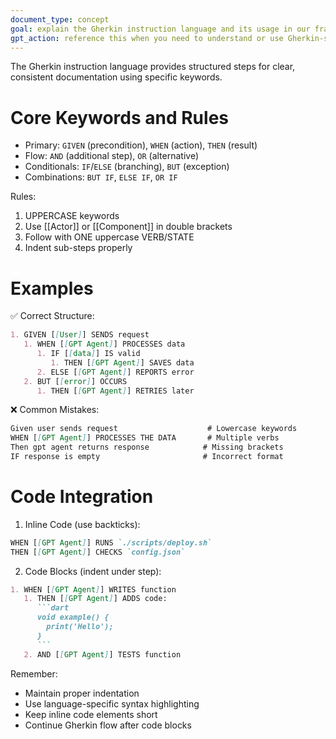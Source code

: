 ```yaml
---
document_type: concept
goal: explain the Gherkin instruction language and its usage in our framework
gpt_action: reference this when you need to understand or use Gherkin-style instructions
---
```


The Gherkin instruction language provides structured steps for clear, consistent documentation using specific keywords.

# Core Keywords and Rules

- Primary: `GIVEN` (precondition), `WHEN` (action), `THEN` (result)
- Flow: `AND` (additional step), `OR` (alternative)
- Conditionals: `IF`/`ELSE` (branching), `BUT` (exception)
- Combinations: `BUT IF`, `ELSE IF`, `OR IF`

Rules:
1. UPPERCASE keywords
2. Use [[Actor]] or [[Component]] in double brackets
3. Follow with ONE uppercase VERB/STATE
4. Indent sub-steps properly

# Examples

✅ Correct Structure:
```markdown
1. GIVEN [[User]] SENDS request
   1. WHEN [[GPT Agent]] PROCESSES data
      1. IF [[data]] IS valid
         1. THEN [[GPT Agent]] SAVES data
      2. ELSE [[GPT Agent]] REPORTS error
   2. BUT [[error]] OCCURS
      1. THEN [[GPT Agent]] RETRIES later
```

❌ Common Mistakes:
```markdown
Given user sends request                    # Lowercase keywords
WHEN [[GPT Agent]] PROCESSES THE DATA       # Multiple verbs
Then gpt agent returns response            # Missing brackets
IF response is empty                       # Incorrect format
```

# Code Integration

1. Inline Code (use backticks):
```markdown
WHEN [[GPT Agent]] RUNS `./scripts/deploy.sh`
THEN [[GPT Agent]] CHECKS `config.json`
```

2. Code Blocks (indent under step):
```markdown
1. WHEN [[GPT Agent]] WRITES function
   1. THEN [[GPT Agent]] ADDS code:
      ```dart
      void example() {
        print('Hello');
      }
      ```
   2. AND [[GPT Agent]] TESTS function
```

Remember:
- Maintain proper indentation
- Use language-specific syntax highlighting
- Keep inline code elements short
- Continue Gherkin flow after code blocks